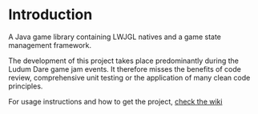 # Introduction
A Java game library containing LWJGL natives and a game state management framework.

The development of this project takes place predominantly during the Ludum Dare game jam events. It therefore misses the benefits of code review, comprehensive unit testing or the application of many clean code principles.

For usage instructions and how to get the project, [check the wiki](https://github.com/LintfordPickle/LintfordLib/wiki)
